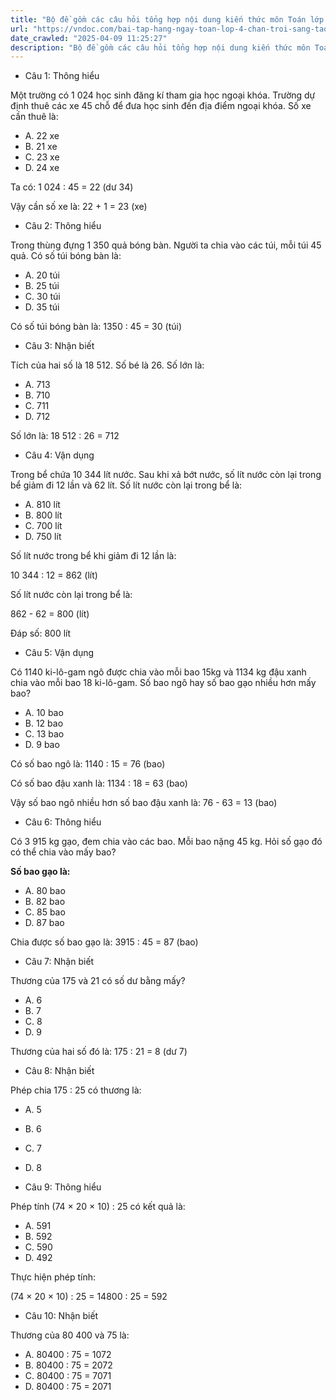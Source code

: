 ```yaml
---
title: "Bộ đề gồm các câu hỏi tổng hợp nội dung kiến thức môn Toán lớp 4 đã học ở Tuần 23 trong chương trình Toán lớp 4 Tập 2  sách Chân trời sáng tạo, giúp các em ôn tập và luyện giải các dạng bài tập Toán lớp 4. Mời các em cùng luyện tập."
url: "https://vndoc.com/bai-tap-hang-ngay-toan-lop-4-chan-troi-sang-tao-tuan-23-thu-4-336759"
date_crawled: "2025-04-09 11:25:27"
description: "Bộ đề gồm các câu hỏi tổng hợp nội dung kiến thức môn Toán lớp 4 đã học ở Tuần 23 trong chương trình Toán lớp 4 Tập 2  sách Chân trời sáng tạo, giúp các em ôn tập và luyện giải các dạng bài tập Toán lớp 4. Mời các em cùng luyện tập."
---
```


* Câu 1:  Thông hiểu

Một trường có 1 024 học sinh đăng kí tham gia học ngoại khóa. Trường dự định thuê các xe 45 chỗ để đưa học sinh đến địa điểm ngoại khóa. Số xe cần thuê là:

  * A. 22 xe 
  * B. 21 xe 
  * C. 23 xe 
  * D. 24 xe 



Ta có: 1 024 : 45 = 22 (dư 34)

Vậy cần số xe là: 22 + 1 = 23 (xe)

* Câu 2:  Thông hiểu

Trong thùng đựng 1 350 quả bóng bàn. Người ta chia vào các túi, mỗi túi 45 quả. Có số túi bóng bàn là:

  * A. 20 túi 
  * B. 25 túi 
  * C. 30 túi 
  * D. 35 túi 



Có số túi bóng bàn là: 1350 : 45 = 30 (túi)

* Câu 3:  Nhận biết

Tích của hai số là 18 512. Số bé là 26. Số lớn là:

  * A. 713 
  * B. 710 
  * C. 711 
  * D. 712 



Số lớn là: 18 512 : 26 = 712

* Câu 4:  Vận dụng

Trong bể chứa 10 344 lít nước. Sau khi xả bớt nước, số lít nước còn lại trong bể giảm đi 12 lần và 62 lít. Số lít nước còn lại trong bể là: 

  * A. 810 lít 
  * B. 800 lít 
  * C. 700 lít 
  * D. 750 lít 



Số lít nước trong bể khi giảm đi 12 lần là:

10 344 : 12 = 862 (lít)

Số lít nước còn lại trong bể là:

862 - 62 = 800 (lít)

Đáp số: 800 lít

* Câu 5:  Vận dụng

Có 1140 ki-lô-gam ngô được chia vào mỗi bao 15kg và 1134 kg đậu xanh chia vào mỗi bao 18 ki-lô-gam. Số bao ngô hay số bao gạo nhiều hơn mấy bao?

  * A. 10 bao 
  * B. 12 bao 
  * C. 13 bao 
  * D. 9 bao 



Có số bao ngô là: 1140 : 15 = 76 (bao)

Có số bao đậu xanh là: 1134 : 18 = 63 (bao)

Vậy số bao ngô nhiều hơn số bao đậu xanh là: 76 - 63 = 13 (bao)

* Câu 6:  Thông hiểu

Có 3 915 kg gạo, đem chia vào các bao. Mỗi bao nặng 45 kg. Hỏi số gạo đó có thể chia vào mấy bao?

**Số bao gạo là:**

  * A. 80 bao 
  * B. 82 bao 
  * C. 85 bao 
  * D. 87 bao 



Chia được số bao gạo là: 3915 : 45 = 87 (bao)

* Câu 7:  Nhận biết

Thương của 175 và 21 có số dư bằng mấy?

  * A. 6 
  * B. 7 
  * C. 8 
  * D. 9 



Thương của hai số đó là: 175 : 21 = 8 (dư 7)

* Câu 8:  Nhận biết

Phép chia 175 : 25 có thương là:

  * A. 5 
  * B. 6 
  * C. 7 
  * D. 8 



* Câu 9:  Thông hiểu

Phép tính (74 × 20 × 10) : 25 có kết quả là:

  * A. 591 
  * B. 592 
  * C. 590 
  * D. 492 



Thực hiện phép tính:

(74 × 20 × 10) : 25 = 14800 : 25 = 592

* Câu 10:  Nhận biết

Thương của 80 400 và 75 là:

  * A. 80400 : 75 = 1072 
  * B. 80400 : 75 = 2072 
  * C. 80400 : 75 = 7071 
  * D. 80400 : 75 = 2071 



